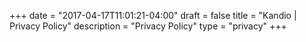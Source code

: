 +++
date   = "2017-04-17T11:01:21-04:00"
draft  = false
title  = "Kandio | Privacy Policy"
description = "Privacy Policy"
type = "privacy"
+++
